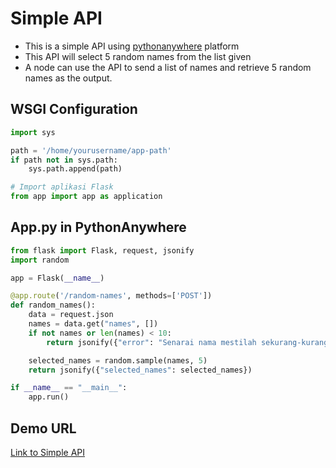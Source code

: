 # Simple API
- This is a simple API using [pythonanywhere](https://www.pythonanywhere.com/) platform
- This API will select 5 random names from the list given
- A node can use the API to send a list of names and retrieve 5 random names as the output.

## WSGI Configuration
```python
import sys

path = '/home/yourusername/app-path'
if path not in sys.path:
    sys.path.append(path)

# Import aplikasi Flask
from app import app as application
```

## App.py in PythonAnywhere
```python
from flask import Flask, request, jsonify
import random

app = Flask(__name__)

@app.route('/random-names', methods=['POST'])
def random_names():
    data = request.json
    names = data.get("names", [])
    if not names or len(names) < 10:
        return jsonify({"error": "Senarai nama mestilah sekurang-kurangnya 10"}), 400

    selected_names = random.sample(names, 5)
    return jsonify({"selected_names": selected_names})

if __name__ == "__main__":
    app.run()
```

## Demo URL
[Link to Simple API](https://simple-api-using-pythonanywhere-xaj2hcge4thvgjzk3xuvwa.streamlit.app/)
